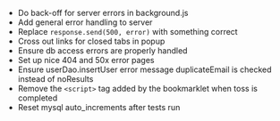 * Do back-off for server errors in background.js
* Add general error handling to server
* Replace `response.send(500, error)` with something correct
* Cross out links for closed tabs in popup
* Ensure db access errors are properly handled
* Set up nice 404 and 50x error pages
* Ensure userDao.insertUser error message duplicateEmail is checked instead of
  noResults
* Remove the `<script>` tag added by the bookmarklet when toss is completed
* Reset mysql auto_increments after tests run
